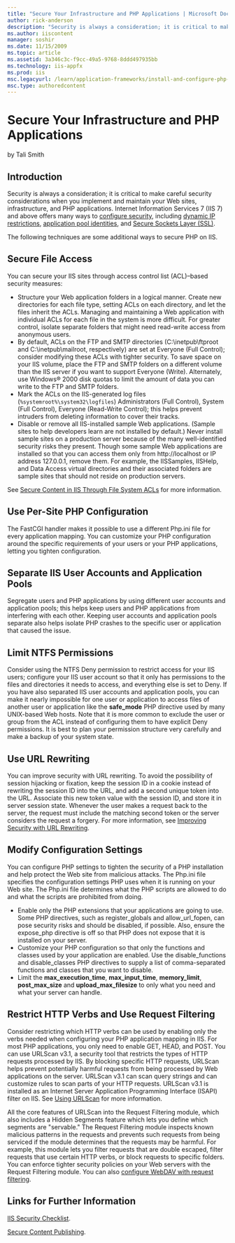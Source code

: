 ```yaml
---
title: "Secure Your Infrastructure and PHP Applications | Microsoft Docs"
author: rick-anderson
description: "Security is always a consideration; it is critical to make careful security considerations when you implement and maintain your Web sites, infrastructure, an..."
ms.author: iiscontent
manager: soshir
ms.date: 11/15/2009
ms.topic: article
ms.assetid: 3a346c3c-f9cc-49a5-9768-8ddd497935bb
ms.technology: iis-appfx
ms.prod: iis
msc.legacyurl: /learn/application-frameworks/install-and-configure-php-on-iis/secure-your-infrastructure-and-php-applications
msc.type: authoredcontent
---
```

Secure Your Infrastructure and PHP Applications
====================
by Tali Smith

## Introduction

Security is always a consideration; it is critical to make careful security considerations when you implement and maintain your Web sites, infrastructure, and PHP applications. Internet Information Services 7 (IIS 7) and above offers many ways to [configure security](../../manage/configuring-security/index.md), including [dynamic IP restrictions](../../manage/configuring-security/using-dynamic-ip-restrictions.md), [application pool identities](../../manage/configuring-security/application-pool-identities.md), and [Secure Sockets Layer (SSL)](../../manage/configuring-security/how-to-set-up-ssl-on-iis.md).

The following techniques are some additional ways to secure PHP on IIS.

## Secure File Access

You can secure your IIS sites through access control list (ACL)–based security measures:

- Structure your Web application folders in a logical manner. Create new directories for each file type, setting ACLs on each directory, and let the files inherit the ACLs. Managing and maintaining a Web application with individual ACLs for each file in the system is more difficult. For greater control, isolate separate folders that might need read-write access from anonymous users.
- By default, ACLs on the FTP and SMTP directories (C:\inetpub\ftproot and C:\inetpub\mailroot, respectively) are set at Everyone (Full Control); consider modifying these ACLs with tighter security. To save space on your IIS volume, place the FTP and SMTP folders on a different volume than the IIS server if you want to support Everyone (Write). Alternately, use Windows® 2000 disk quotas to limit the amount of data you can write to the FTP and SMTP folders.
- Mark the ACLs on the IIS-generated log files (`%systemroot%\system32\logfiles`) Administrators (Full Control), System (Full Control), Everyone (Read-Write Control); this helps prevent intruders from deleting information to cover their tracks.
- Disable or remove all IIS-installed sample Web applications. (Sample sites to help developers learn are not installed by default.) Never install sample sites on a production server because of the many well-identified security risks they present. Though some sample Web applications are installed so that you can access them only from http://localhost or IP address 127.0.0.1, remove them. For example, the IISSamples, IISHelp, and Data Access virtual directories and their associated folders are sample sites that should not reside on production servers.

See [Secure Content in IIS Through File System ACLs](../../get-started/planning-for-security/secure-content-in-iis-through-file-system-acls.md) for more information.

## Use Per-Site PHP Configuration

The FastCGI handler makes it possible to use a different Php.ini file for every application mapping. You can customize your PHP configuration around the specific requirements of your users or your PHP applications, letting you tighten configuration.

## Separate IIS User Accounts and Application Pools

Segregate users and PHP applications by using different user accounts and application pools; this helps keep users and PHP applications from interfering with each other. Keeping user accounts and application pools separate also helps isolate PHP crashes to the specific user or application that caused the issue.

## Limit NTFS Permissions

Consider using the NTFS Deny permission to restrict access for your IIS users; configure your IIS user account so that it only has permissions to the files and directories it needs to access, and everything else is set to Deny. If you have also separated IIS user accounts and application pools, you can make it nearly impossible for one user or application to access files of another user or application like the **safe\_mode** PHP directive used by many UNIX-based Web hosts. Note that it is more common to exclude the user or group from the ACL instead of configuring them to have explicit Deny permissions. It is best to plan your permission structure very carefully and make a backup of your system state.

## Use URL Rewriting

You can improve security with URL rewriting. To avoid the possibility of session hijacking or fixation, keep the session ID in a cookie instead of rewriting the session ID into the URL, and add a second unique token into the URL. Associate this new token value with the session ID, and store it in server session state. Whenever the user makes a request back to the server, the request must include the matching second token or the server considers the request a forgery. For more information, see [Improving Security with URL Rewriting](https://blogs.msdn.com/sdl/archive/2009/04/09/improving-security-with-url-rewriting.aspx).

## Modify Configuration Settings

You can configure PHP settings to tighten the security of a PHP installation and help protect the Web site from malicious attacks. The Php.ini file specifies the configuration settings PHP uses when it is running on your Web site. The Php.ini file determines what the PHP scripts are allowed to do and what the scripts are prohibited from doing.

- Enable only the PHP extensions that your applications are going to use. Some PHP directives, such as register\_globals and allow\_url\_fopen, can pose security risks and should be disabled, if possible. Also, ensure the expose\_php directive is off so that PHP does not expose that it is installed on your server.
- Customize your PHP configuration so that only the functions and classes used by your application are enabled. Use the disable\_functions and disable\_classes PHP directives to supply a list of comma-separated functions and classes that you want to disable.
- Limit the **max\_execution\_time**, **max\_input\_time**, **memory\_limit**, **post\_max\_size** and **upload\_max\_filesize** to only what you need and what your server can handle.

## Restrict HTTP Verbs and Use Request Filtering

Consider restricting which HTTP verbs can be used by enabling only the verbs needed when configuring your PHP application mapping in IIS. For most PHP applications, you only need to enable GET, HEAD, and POST. You can use URLScan v3.1, a security tool that restricts the types of HTTP requests processed by IIS. By blocking specific HTTP requests, URLScan helps prevent potentially harmful requests from being processed by Web applications on the server. URLScan v3.1 can scan query strings and can customize rules to scan parts of your HTTP requests. URLScan v3.1 is installed as an Internet Server Application Programming Interface (ISAPI) filter on IIS. See [Using URLScan](../../extensions/working-with-urlscan/index.md) for more information.

All the core features of URLScan into the Request Filtering module, which also includes a Hidden Segments feature which lets you define which segments are "servable." The Request Filtering module inspects known malicious patterns in the requests and prevents such requests from being serviced if the module determines that the requests may be harmful. For example, this module lets you filter requests that are double escaped, filter requests that use certain HTTP verbs, or block requests to specific folders. You can enforce tighter security policies on your Web servers with the Request Filtering module. You can also [configure WebDAV with request filtering](../../publish/using-webdav/how-to-configure-webdav-with-request-filtering.md).

## Links for Further Information

[IIS Security Checklist](http://windows.stanford.edu/docs/IISsecchecklist.htm).

[Secure Content Publishing](https://www.iis.net/overview/security/securecontentpublishing).